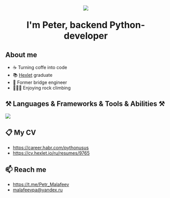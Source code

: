 <h1 align="center">
  <a href="https://git.io/typing-svg">
    <img src="https://readme-typing-svg.demolab.com/?lines=Hello,+there!+👋&center=true&size=30">
  </a>
  <p>I'm Peter, backend Python-developer</p>
</h1>

<h2>About me</h2>
<ul>
  <li>☕ Turning coffe into code</li>
  <li>📚 <a href="https://ru.hexlet.io/u/pythonusus">Hexlet</a> graduate</li>
  <li>🌉 Former bridge engineer</li>
  <li>🧗🏼‍♂️ Enjoying rock climbing</li>
</ul>

<h2>⚒️ Languages & Frameworks & Tools & Abilities ⚒️</h2>
<p>
  <a href="https://skillicons.dev">
    <img src="https://skillicons.dev/icons?i=py,django,flask,postgresql,html,css,git,bash" />
  </a>
</p>

<h2>📋 My CV</h2>
<ul>
  <li><a href="https://career.habr.com/pythonusus">https://career.habr.com/pythonusus</a></li>
  <li><a href="https://cv.hexlet.io/ru/resumes/9765">https://cv.hexlet.io/ru/resumes/9765</a></li>
</ul>
<h2>📫 Reach me</h2>
<ul>
  <li><a href="https://t.me/Petr_Malafeev" target="_blank">https://t.me/Petr_Malafeev</a></li>
  <li><a href="mailto:malafeevpa@yandex.ru" target="_blank">malafeevpa@yandex.ru</a></li>
</ul>
